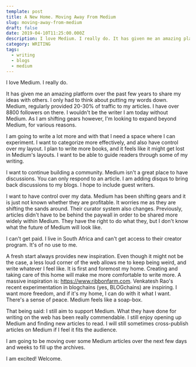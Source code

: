 ```yaml
---
template: post
title: A New Home. Moving Away From Medium
slug: moving-away-from-medium
draft: false
date: 2019-04-10T11:25:00.000Z
description: I love Medium. I really do. It has given me an amazing platform over the past few years to share my ideas with others. I only had to think about putting my words down. Medium, regularly provided 20-30% of traffic to my articles. I have over 8000 followers on there. I wouldn't be the writer I am today without Medium. As I am shifting gears however, I'm looking to expand beyond Medium, for various reasons.
category: WRITING
tags:
  - writing
  - blogs
  - medium
---
```

I love Medium. I really do.

It has given me an amazing platform over the past few years to share my ideas with others. I only had to think about putting my words down. Medium, regularly provided 20-30% of traffic to my articles. I have over 8800 followers on there. I wouldn't be the writer I am today without Medium. As I am shifting gears however, I'm looking to expand beyond Medium, for various reasons.

I am going to write a lot more and with that I need a space where I can experiment. I want to categorize more effectively, and also have control over my layout. I plan to write more books, and it feels like it might get lost in Medium's layouts. I want to be able to guide readers through some of my writing.

I want to continue building a community. Medium isn't a great place to have discussions. You can only respond to an article. I am adding disqus to bring back discussions to my blogs. I hope to include guest writers.

I want to have control over my data. Medium has been shifting gears and it is just not known whether they are profitable. It worries me as they are shifting the sands around. Their curator system also changes. Previously, articles didn't have to be behind the paywall in order to be shared more widely within Medium. They have the right to do what they, but I don't know what the future of Medium will look like.

I can't get paid. I live in South Africa and can't get access to their creator program. It's of no use to me.

A fresh start always provides new inspiration. Even though it might not be the case, a less loud corner of the web allows me to keep being weird, and write whatever I feel like. It is first and foremost my home. Creating and taking care of this home will make me more comfortable to write more. A massive inspiration is: https://www.ribbonfarm.com. Venkatesh Rao's recent experimentation in blogchains (yes, BLOGchains) are inspiring. I want more freedom, and if it's my home, I can do with it what I want. There's a sense of peace. Medium feels like a soap-box.

That being said: I still aim to support Medium. What they have done for writing on the web has been really commendable. I still enjoy opening up Medium and finding new articles to read. I will still sometimes cross-publish articles on Medium if I feel it fits the audience.

I am going to be moving over some Medium articles over the next few days and weeks to fill up the archives.

I am excited! Welcome.